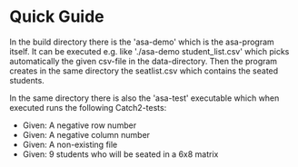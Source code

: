 # Quick Guide
In the build directory there is the 'asa-demo' which is the asa-program itself.
It can be executed e.g. like './asa-demo student_list.csv' which picks automatically 
the given csv-file in the data-directory. Then the program creates in the same directory
the seatlist.csv which contains the seated students.

In the same directory there is also the 'asa-test' executable which when executed 
runs the following Catch2-tests:
* Given: A negative row number
* Given: A negative column number
* Given: A non-existing file
* Given: 9 students who will be seated in a 6x8 matrix

